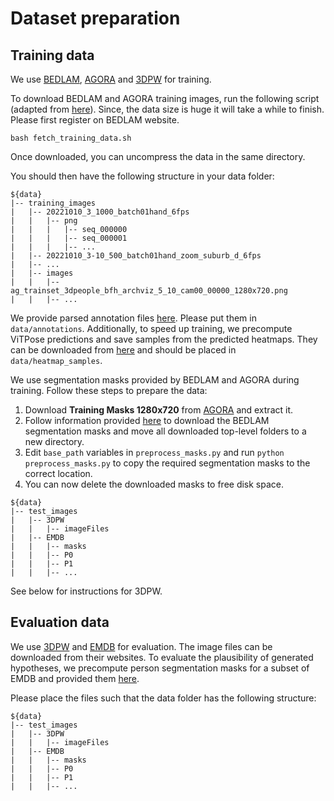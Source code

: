 # Dataset preparation

## Training data
We use [BEDLAM](https://bedlam.is.tue.mpg.de), [AGORA](https://agora.is.tue.mpg.de) and [3DPW](https://virtualhumans.mpi-inf.mpg.de/3DPW/) for training.

To download BEDLAM and AGORA training images, run the following script (adapted from [here](https://github.com/pixelite1201/BEDLAM/blob/master/fetch_training_data.sh)). Since, the data size is huge it will take a while to finish. Please first register on BEDLAM website.
```
bash fetch_training_data.sh
```
Once downloaded, you can uncompress the data in the same directory.

You should then have the following structure in your data folder:
```  
${data}  
|-- training_images
|   |-- 20221010_3_1000_batch01hand_6fps
|   |   |-- png
|   |   |   |-- seq_000000
|   |   |   |-- seq_000001
|   |   |   |-- ...
|   |-- 20221010_3-10_500_batch01hand_zoom_suburb_d_6fps
|   |-- ...
|   |-- images
|   |   |-- ag_trainset_3dpeople_bfh_archviz_5_10_cam00_00000_1280x720.png
|   |   |-- ...
```  

We provide parsed annotation files [here](https://cloud.tnt.uni-hannover.de/index.php/apps/files/files/9595601?dir=/WACV%202025/data/annotations). Please put them in `data/annotations`.
Additionally, to speed up training, we precompute ViTPose predictions and save samples from the predicted heatmaps. They can be downloaded from [here](https://cloud.tnt.uni-hannover.de/index.php/apps/files/files/9595222?dir=/WACV%202025/data) and should be placed in `data/heatmap_samples`.

We use segmentation masks provided by BEDLAM and AGORA during training. Follow these steps to prepare the data:
1. Download <strong>Training Masks 1280x720</strong> from [AGORA](https://agora.is.tue.mpg.de/download.php) and extract it.
2. Follow information provided [here](https://bedlam.is.tue.mpg.de/download.php) to download the BEDLAM segmentation masks and move all downloaded top-level folders to a new directory.
3. Edit `base_path` variables in `preprocess_masks.py` and run `python preprocess_masks.py` to copy the required segmentation masks to the correct location.
4. You can now delete the downloaded masks to free disk space.

```  
${data}  
|-- test_images
|   |-- 3DPW
|   |   |-- imageFiles
|   |-- EMDB
|   |   |-- masks
|   |   |-- P0
|   |   |-- P1
|   |   |-- ...
```  
See below for instructions for 3DPW.

## Evaluation data
We use [3DPW](https://virtualhumans.mpi-inf.mpg.de/3DPW/) and [EMDB](https://eth-ait.github.io/emdb/) for evaluation. The image files can be downloaded from their websites.
To evaluate the plausibility of generated hypotheses, we precompute person segmentation masks for a subset of EMDB and provided them [here](https://cloud.tnt.uni-hannover.de/index.php/apps/files/files/9595222?dir=/WACV%202025/data). 

Please place the files such that the data folder has the following structure:
```  
${data}  
|-- test_images
|   |-- 3DPW
|   |   |-- imageFiles
|   |-- EMDB
|   |   |-- masks
|   |   |-- P0
|   |   |-- P1
|   |   |-- ...
```  
